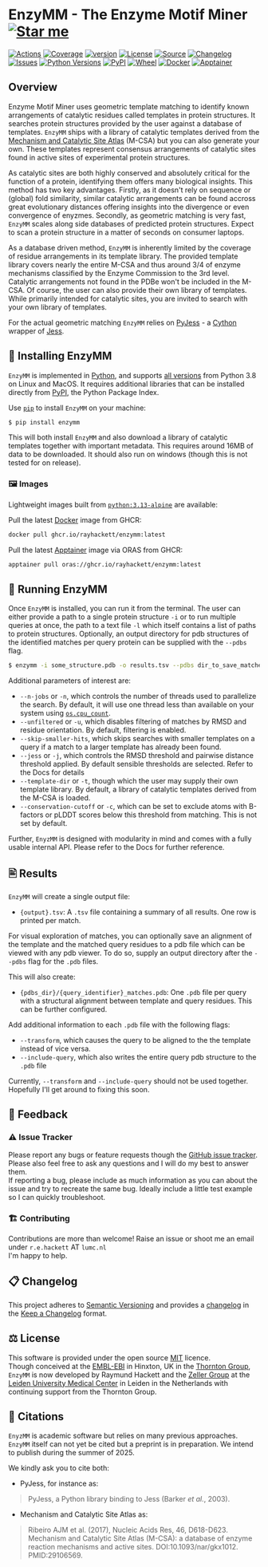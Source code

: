 
# EnzyMM - The Enzyme Motif Miner [![Star me](https://img.shields.io/github/stars/rayhackett/enzymm.svg?style=social&label=Star&maxAge=3600)](https://github.com/rayhackett/enzymm/stargazers)

[![Actions](https://img.shields.io/github/actions/workflow/status/RayHackett/enzymm/test.yml?branch=main&style=flat-square&maxAge=300)](https://github.com/RayHackett/Enzymm/actions/workflows/test.yml)
[![Coverage](https://img.shields.io/codecov/c/gh/rayhackett/enzymm?logo=codecov&style=flat-square&maxAge=3600)](https://codecov.io/gh/rayhackett/enzymm/)
[![version](https://img.shields.io/github/v/tag/rayhackett/enzymm?label=version&sort=semver)](https://github.com/rayhackett/enzymm/tags)
[![License](https://img.shields.io/badge/license-MIT-blue.svg?style=flat-square&maxAge=2678400)](https://choosealicense.com/licenses/mit/)
[![Source](https://img.shields.io/badge/source-GitHub-303030.svg?maxAge=2678400&style=flat-square)](https://github.com/RayHackett/enzymm/)
[![Changelog](https://img.shields.io/badge/keep%20a-changelog-8A0707.svg?maxAge=2678400&style=flat-square)](https://github.com/rayHackett/enzymm/blob/main/CHANGELOG.md)
[![Issues](https://img.shields.io/github/issues/RayHackett/enzymm.svg?style=flat-square&maxAge=600)](https://github.com/RayHackett/enzymm/issues)
[![Python Versions](https://img.shields.io/pypi/pyversions/enzymm.svg?style=flat-square&maxAge=600&logo=python)](https://pypi.org/project/enzymm/#files)
[![PyPI](https://img.shields.io/pypi/v/enzymm.svg?style=flat-square&maxAge=3600)](https://pypi.python.org/pypi/enzymm)
[![Wheel](https://img.shields.io/pypi/wheel/enzymm?style=flat-square&maxAge=3600)](https://pypi.org/project/enzymm/#files)
[![Docker](https://img.shields.io/badge/Docker-GHCR-blue?logo=docker)](https://github.com/users/rayhackett/packages/container/package/enzymm)
[![Apptainer](https://img.shields.io/badge/Apptainer-ORAS-blue)](oras://ghcr.io/https://github.com/users/rayhackett/enzymm:latest)
<!-- [![Paper](https://img.shields.io/badge/paper-JOSS-9400ff?style=flat-square&maxAge=86400)](https://doi.org/10.21105/joss.04296) -->
<!-- [![Citations](https://img.shields.io/badge/dynamic/json?url=https%3A%2F%2Fbadge.dimensions.ai%2Fdetails%2Fid%2Fpub.1147419140%2Fmetadata.json&query=%24.times_cited&style=flat-square&label=citations&maxAge=86400)](https://badge.dimensions.ai/details/id/pub.1147419140) -->
<!-- [![Bioconda](https://img.shields.io/conda/vn/bioconda/pyhmmer?logo=anaconda&style=flat-square&maxAge=3600)](https://anaconda.org/bioconda/pyhmmer) -->
<!-- [![AUR](https://img.shields.io/aur/version/python-pyhmmer?logo=archlinux&style=flat-square&maxAge=3600)](https://aur.archlinux.org/packages/python-pyhmmer) -->

## ️Overview

Enzyme Motif Miner uses geometric template matching to identify known arrangements of catalytic residues called templates in protein structures. It searches protein structures provided by the user against a database of templates. `EnzyMM` ships with a library of catalytic templates derived from the [Mechanism and Catalytic Site Atlas](https://www.ebi.ac.uk/thornton-srv/m-csa/) (M-CSA) but you can also generate your own. These templates represent consensus arrangements of catalytic sites found in active sites of experimental protein structures.   

As catalytic sites are both highly conserved and absolutely critical for the function of a protein, identifying them offers many biological insights. This method has two key advantages. Firstly, as it doesn't rely on sequence or (global) fold similarity, similar catalytic arrangements can be found accross great evolutionary distances offering insights into the divergence or even convergence of enyzmes. Secondly, as geometric matching is very fast, `EnzyMM` scales along side databases of predicted protein structures. Expect to scan a protein structure in a matter of seconds on consumer laptops.  

As a database driven method, `EnzyMM` is inherently limited by the coverage of residue arrangements in its template library. The provided template library covers nearly the entire M-CSA and thus around 3/4 of enzyme mechanisms classified by the Enzyme Commission to the 3rd level. Catalytic arrangements not found in the PDBe won't be included in the M-CSA. Of course, the user can also provide their own library of templates. While primarily intended for catalytic sites, you are invited to search with your own library of templates.  

For the actual geometric matching `EnzyMM` relies on [PyJess](https://github.com/althonos/pyjess) - a [Cython](https://cython.org/) wrapper of [Jess](https://github.com/iriziotis/jess).


## 🔧 Installing EnzyMM

`EnzyMM` is implemented in [Python](https://www.python.org/), 
and supports [all versions](https://endoflife.date/python) from Python 3.8 on Linux and MacOS. It requires
additional libraries that can be installed directly from
[PyPI](https://pypi.org), the Python Package Index.

Use [`pip`](https://pip.pypa.io/en/stable/) to install `EnzyMM` on your
machine:
```bash
$ pip install enzymm
```

This will both install `EnzyMM` and also download a library of catalytic templates together with important metadata. This requires around 16MB of data to be downloaded.
It should also run on windows (though this is not tested for on release).

### 🖼️ Images
Lightweight images built from [`python:3.13-alpine`](https://hub.docker.com/_/python/tags?page=1&name=3.13-alpine) are available:  

Pull the latest [Docker](https://www.docker.com/) image from GHCR:
```bash
docker pull ghcr.io/rayhackett/enzymm:latest
```

Pull the latest [Apptainer](https://apptainer.org/) image via ORAS from GHCR:
```bash
apptainer pull oras://ghcr.io/rayhackett/enzymm:latest
```

## 🔎 Running EnzyMM

Once `EnzyMM` is installed, you can run it from the terminal. The user can either provide a path to a single protein structure `-i` or to run multiple queries at once, the path to a text file `-l` which itself contains a list of paths to protein structures.
Optionally, an output directory for pdb structures of the identified matches per query protein can be supplied with the `--pdbs` flag.

```bash
$ enzymm -i some_structure.pdb -o results.tsv --pdbs dir_to_save_matches
```

Additional parameters of interest are:

- `--n-jobs` or `-n`, which controls the number of threads used to parallelize the search.
  By default, it will use one thread less than available on your system using
  [`os.cpu_count`](https://docs.python.org/3/library/os.html#os.cpu_count).
- `--unfiltered` or `-u`, which disables filtering of matches by RMSD and residue orientation.
  By default, filtering is enabled.
- `--skip-smaller-hits`, which skips searches with smaller templates on a query
  if a match to a larger template has already been found.
- `--jess` or `-j`, which controls the RMSD threshold and pairwise distance threshold applied. By default sensible thresholds are selected. Refer to the Docs for details
- `--template-dir` or `-t`, though which the user may supply their own template library. By default, a library of catalytic templates derived from the M-CSA is loaded.
- `--conservation-cutoff` or `-c`, which can be set to exclude atoms with B-factors or pLDDT scores below this threshold from matching. This is not set by default.

Further, `EnyzMM` is designed with modularity in mind and comes with a fully usable internal API.
Please refer to the Docs for further reference.

## 🖹 Results

`EnzyMM` will create a single output file:

- `{output}.tsv`: A `.tsv` file containing a summary of all results. One row is printed per match.

For visual exploration of matches, you can optionally save an alignment of the template and the matched query residues to a pdb file which can be viewed with any pdb viewer.
To do so, supply an output directory after the `--pdbs` flag for the `.pdb` files.

This will also create:

- `{pdbs_dir}/{query_identifier}_matches.pdb`: One `.pdb` file per query with a structural alignment between template and query residues. This can be further configured.

Add additional information to each `.pdb` file with the following flags:

- `--transform`, which causes the query to be aligned to the the template instead of vice versa.
- `--include-query`, which also writes the entire query pdb structure to the `.pdb` file

Currently, `--transform` and `--include-query` should not be used together.
Hopefully I'll get around to fixing this soon.


## 💭 Feedback

### ⚠️ Issue Tracker

Please report any bugs or feature requests though the [GitHub issue tracker](https://github.com/RayHackett/enzymm/issues).
Please also feel free to ask any questions and I will do my best to answer them.  
If reporting a bug, please include as much information as you can about the issue and try to recreate the same bug.
Ideally include a little test example so I can quickly troubleshoot.

### 🏗️ Contributing
Contributions are more than welcome!
Raise an issue or shoot me an email under `r.e.hackett` AT `lumc.nl`  
I'm happy to help.

## 📋 Changelog

This project adheres to [Semantic Versioning](http://semver.org/spec/v2.0.0.html)
and provides a [changelog](https://github.com/rayhackett/enzymm/blob/main/CHANGELOG.md)
in the [Keep a Changelog](http://keepachangelog.com/en/1.0.0/) format.

## ⚖️ License

This software is provided under the open source [MIT](https://choosealicense.com/licenses/mit/) licence.  
Though conceived at the [EMBL-EBI](https://www.ebi.ac.uk/) in Hinxton, UK in the [Thornton Group](https://www.ebi.ac.uk/research/thornton/), `EnzyMM` is now developed by Raymund Hackett and the [Zeller Group](https://zellerlab.org/) at the [Leiden University Medical Center](https://www.lumc.nl/en/) in Leiden in the Netherlands with continuing support from the Thornton Group.

## 🔖 Citations
`EnyzMM` is academic software but relies on many previous approaches.  
`EnzyMM` itself can not yet be cited but a preprint is in preparation.
We intend to publish during the summer of 2025.  

We kindly ask you to cite both:  
- PyJess, for instance as:
> PyJess, a Python library binding to Jess (Barker *et al.*, 2003).
- Mechanism and Catalytic Site Atlas as:
> Ribeiro AJM et al. (2017), Nucleic Acids Res, 46, D618-D623. Mechanism and Catalytic Site Atlas (M-CSA): a database of enzyme reaction mechanisms and active sites. DOI:10.1093/nar/gkx1012. PMID:29106569.

<!-- 
## 📚 References -->